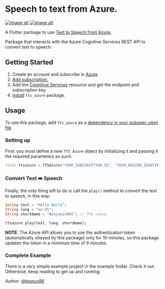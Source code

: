 # Speech to text from Azure.

[![image alt](https://img.shields.io/badge/license-MIT-green)](https://github.com/leonus96/tts_azure/blob/master/LICENSE)
[![image alt](https://img.shields.io/pub/v/tts_azure)](https://pub.dev/packages/tts_azure/versions)

A Flutter package to use [Text to Speech from Azure.](https://azure.microsoft.com/es-es/services/cognitive-services/text-to-speech/)

Package that interacts with the Azure Cognitive Services REST API to convert text to speech.


## Getting Started

1. Create an account and subscribe in [Azure](https://azure.microsoft.com/)
2. [Add subscription.](https://portal.azure.com/#blade/Microsoft_Azure_Billing/SubscriptionsBlade) 
3. Add the [Cognitive Services](https://azure.microsoft.com/es-es/services/cognitive-services/) resource and get the endpoint and subscription key
4. [Install](https://pub.dev/packages/tts_azure#-installing-tab-) `tts_azure` package.

## Usage
To use this package, add `tts_azure` as a [dependency in your pubspec.yaml file](https://flutter.io/platform-plugins/)

### Setting up
First, you must define a new `TTS Azure` object by initializing it and passing it the required parameters as such:

```dart
final ttsazure = TTSAzure("YOUR_SUBSCRIPTION_ID", "YOUR_REGION_IDENTIFIER");
```
### Convert Text ➡️ Speech
Finally, the only thing left to do is call the `play()` method to convert the text to speech, in this way:

```dart
String text = "Hello World";
String lang = "en-US";
String shortName = "BenjaminRUS"; // The voice.

ttsazure.play(text, lang, shortName);
```

**NOTE**: The Azure API allows you to use the authentication token (automatically obeyed by this package) only for 10 minutes, so this package updates the token in a minimum time of 9 minutes.

### Complete Example
There is a very simple example project in the example folder. Check it out. Otherwise, keep reading to get up and running.

*Author: [@leonus96](https://github.com/leonus96)*

